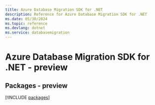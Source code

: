 ```yaml
---
title: Azure Database Migration SDK for .NET
description: Reference for Azure Database Migration SDK for .NET
ms.date: 05/30/2024
ms.topic: reference
ms.devlang: dotnet
ms.service: databasemigration
---
```

# Azure Database Migration SDK for .NET - preview
## Packages - preview
[!INCLUDE [packages](database-migration-index.md)]